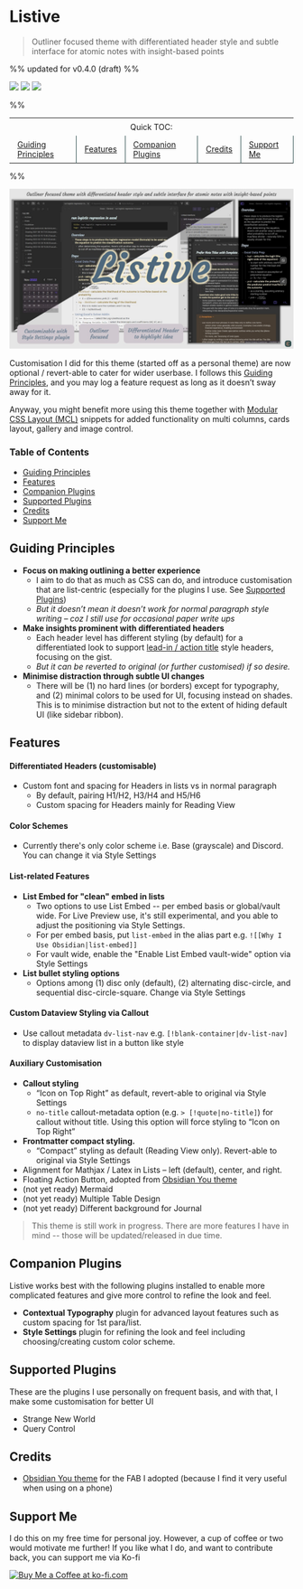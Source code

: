 # Listive
> Outliner focused theme with differentiated header style and subtle interface for atomic notes with insight-based points

%% updated for v0.4.0 (draft) %%

![](https://img.shields.io/github/v/release/efemkay/obsidian-listive-theme) ![](https://img.shields.io/github/release-date/efemkay/obsidian-listive-theme) ![](https://img.shields.io/github/license/efemkay/obsidian-listive-theme)

%%
<table >
	<tr>
		<td align="center" colspan="5" style="padding:0.5em 0; border:none; ">Quick TOC:</td>
	</tr>
	<tr>
		<td style="padding:0.5em 1em; border: none; border-right: 1px solid DarkSlateGray">
			<a href="#guiding-principles">Guiding Principles</a>
		</td>
		<td style="padding:0 1em; border: none; border-right: 1px solid DarkSlateGray">
			<a href="#features">Features</a>
		</td>
		<td style="padding:0 1em; border: none; border-right: 1px solid DarkSlateGray">
			<a href="#companion-plugins">Companion Plugins</a>
		</td>
		<td style="padding:0 1em; border: none; border-right: 1px solid DarkSlateGray">
			<a href="#credits">Credits</a>
		</td>
		<td style="padding:0 1em; border: none; border-right: 1px solid DarkSlateGray">
			<a href="#support-me">Support Me</a>
		</td>
	</tr>
</table>
%%

![Listive screenshot](Listive.jpg)


Customisation I did for this theme (started off as a personal theme) are now optional / revert-able to cater for wider userbase. I follows this <a href="#guiding-principles">Guiding Principles</a>, and you may log a feature request as long as it doesn’t sway away for it.

Anyway, you might benefit more using this theme together with [Modular CSS Layout (MCL)](https://github.com/efemkay/obsidian-modular-css-layout) snippets for added functionality on multi columns, cards layout, gallery and image control.

### Table of Contents
- <a href="#guiding-principles">Guiding Principles</a>
- <a href="#features">Features</a>
- <a href="#companion-plugins">Companion Plugins</a>
- <a href="#supported-plugins">Supported Plugins</a>
- <a href="#credits">Credits</a>
- <a href="#support-me">Support Me</a>

## Guiding Principles
- **Focus on making outlining a better experience**
    - I aim to do that as much as CSS can do, and introduce customisation that are list-centric (especially for the plugins I use. See <a href="#supported-plugins">Supported Plugins</a>)
    - *But it doesn’t mean it doesn’t work for normal paragraph style writing – coz I still use for occasional paper write ups*
- **Make insights prominent with differentiated headers**
    - Each header level has different styling (by default) for a differentiated look to support [lead-in / action title](https://strategy-compass.com/en/action-titles-slides-headings/) style headers, focusing on the gist.
    - *But it can be reverted to original (or further customised) if so desire.*
- **Minimise distraction through subtle UI changes**
    - There will be (1) no hard lines (or borders) except for typography, and (2) minimal colors to be used for UI, focusing instead on shades. This is to minimise distraction but not to the extent of hiding default UI (like sidebar ribbon).

## Features

#### Differentiated Headers (customisable)
- Custom font and spacing for Headers in lists vs in normal paragraph
    - By default, pairing H1/H2, H3/H4 and H5/H6
    - Custom spacing for Headers mainly for Reading View

#### Color Schemes
- Currently there's only color scheme i.e. Base (grayscale) and Discord. You can change it via Style Settings

#### List-related Features
- **List Embed for "clean" embed in lists**
	- Two options to use List Embed -- per embed basis or global/vault wide. For Live Preview use, it's still experimental, and you able to adjust the positioning via Style Settings.
	- For per embed basis, put `list-embed` in the alias part e.g. `![[Why I Use Obsidian|list-embed]]`
	- For vault wide, enable the "Enable List Embed vault-wide" option via Style Settings
- **List bullet styling options**
	- Options among (1) disc only (default), (2) alternating disc-circle, and sequential disc-circle-square. Change via Style Settings

#### Custom Dataview Styling via Callout
- Use callout metadata `dv-list-nav` e.g. `[!blank-container|dv-list-nav]` to display dataview list in a button like style

#### Auxiliary Customisation
- **Callout styling**
	- “Icon on Top Right” as default, revert-able to original via Style Settings
	- `no-title` callout-metadata option (e.g. `> [!quote|no-title]`) for callout without title. Using this option will force styling to “Icon on Top Right”
- **Frontmatter compact styling.**
	- “Compact” styling as default (Reading View only). Revert-able to original via Style Settings
- Alignment for Mathjax / Latex in Lists – left (default), center, and right.
- Floating Action Button, adopted from [Obsidian You theme](https://github.com/selfire1/obsidian-you-theme)
- (not yet ready) Mermaid
- (not yet ready) Multiple Table Design
- (not yet ready) Different background for Journal

> This theme is still work in progress. There are more features I have in mind -- those will be updated/released in due time.

## Companion Plugins
Listive works best with the following plugins installed to enable more complicated features and give more control to refine the look and feel.
- **Contextual Typography** plugin for advanced layout features such as custom spacing for 1st para/list.
- **Style Settings** plugin for refining the look and feel including choosing/creating custom color scheme.

## Supported Plugins
These are the plugins I use personally on frequent basis, and with that, I make some customisation for better UI
- Strange New World
- Query Control

## Credits
- [Obsidian You theme](https://github.com) for the FAB I adopted (because I find it very useful when using on a phone)

## Support Me
I do this on my free time for personal joy. However, a cup of coffee or two would motivate me further! If you like what I do, and want to contribute back, you can support me via Ko-fi

<a href='https://ko-fi.com/M4M3C77PF' target='_blank'><img height='36' style='border:0px;height:36px;' src='https://cdn.ko-fi.com/cdn/kofi1.png?v=3' border='0' alt='Buy Me a Coffee at ko-fi.com' /></a>
